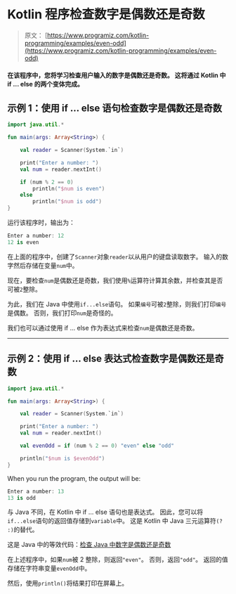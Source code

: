 # Kotlin 程序检查数字是偶数还是奇数

> 原文： [https://www.programiz.com/kotlin-programming/examples/even-odd](https://www.programiz.com/kotlin-programming/examples/even-odd)

#### 在该程序中，您将学习检查用户输入的数字是偶数还是奇数。 这将通过 Kotlin 中 if ... else 的两个变体完成。

## 示例 1：使用 if ... else 语句检查数字是偶数还是奇数

```kt
import java.util.*

fun main(args: Array<String>) {

    val reader = Scanner(System.`in`)

    print("Enter a number: ")
    val num = reader.nextInt()

    if (num % 2 == 0)
        println("$num is even")
    else
        println("$num is odd")
}
```

运行该程序时，输出为：

```kt
Enter a number: 12
12 is even
```

在上面的程序中，创建了`Scanner`对象`reader`以从用户的键盘读取数字。 输入的数字然后存储在变量`num`中。

现在，要检查`num`是偶数还是奇数，我们使用`%`运算符计算其余数，并检查其是否可被`2`整除。

为此，我们在 Java 中使用`if...else`语句。 如果`编号`可被`2`整除，则我们打印`编号`是偶数。 否则，我们打印`num`是奇怪的。

我们也可以通过使用 if ... else 作为表达式来检查`num`是偶数还是奇数。

* * *

## 示例 2：使用 if ... else 表达式检查数字是偶数还是奇数

```kt
import java.util.*

fun main(args: Array<String>) {

    val reader = Scanner(System.`in`)

    print("Enter a number: ")
    val num = reader.nextInt()

    val evenOdd = if (num % 2 == 0) "even" else "odd"

    println("$num is $evenOdd")
}
```

When you run the program, the output will be:

```kt
Enter a number: 13
13 is odd
```

与 Java 不同，在 Kotlin 中 if ... else 语句也是表达式。 因此，您可以将`if...else`语句的返回值存储到`variable`中。 这是 Kotlin 中 Java 三元运算符`(? :)`的替代。

这是 Java 中的等效代码：[检查 Java 中数字是偶数还是奇数](/java-programming/examples/even-odd "Java Program to Check Whether a Number is Even or Odd")

在上述程序中，如果`num`被 2 整除，则返回`"even"`。 否则，返回`"odd"`。 返回的值存储在字符串变量`evenOdd`中。

然后，使用`println()`将结果打印在屏幕上。